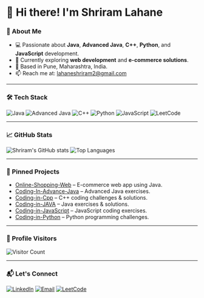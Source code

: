 # 👋 Hi there! I'm Shriram Lahane

### 🔧 About Me
- 💻 Passionate about **Java**, **Advanced Java**, **C++**, **Python**, and **JavaScript** development.
- 🌱 Currently exploring **web development** and **e-commerce solutions**.
- 📍 Based in Pune, Maharashtra, India.
- 📫 Reach me at: [lahaneshriram2@gmail.com](mailto:lahaneshriram2@gmail.com) 

---

### 🛠️ Tech Stack
![Java](https://img.shields.io/badge/Java-007396?style=for-the-badge&logo=java&logoColor=white)
![Advanced Java](https://img.shields.io/badge/Advanced_Java-6DB33F?style=for-the-badge&logo=java&logoColor=white)
![C++](https://img.shields.io/badge/C++-00599C?style=for-the-badge&logo=cplusplus&logoColor=white)
![Python](https://img.shields.io/badge/Python-3776AB?style=for-the-badge&logo=python&logoColor=white)
![JavaScript](https://img.shields.io/badge/JavaScript-F7DF1E?style=for-the-badge&logo=javascript&logoColor=black)
![LeetCode](https://img.shields.io/badge/LeetCode-FFA116?style=for-the-badge&logo=LeetCode&logoColor=white)

---

### 📈 GitHub Stats
![Shriram's GitHub stats](https://github-readme-stats.vercel.app/api?username=shriram7057&show_icons=true&theme=radical)
![Top Languages](https://github-readme-stats.vercel.app/api/top-langs/?username=shriram7057&layout=compact&theme=radical)

---

### 🌟 Pinned Projects
- [Online-Shopping-Web](https://github.com/shriram7057/Online-Shopping-Web) – E-commerce web app using Java.
- [Coding-In-Advance-Java](https://github.com/shriram7057/Coding-In-Advance-Java) – Advanced Java exercises.
- [Coding-in-Cpp](https://github.com/shriram7057/Coding-in-Cpp) – C++ coding challenges & solutions.
- [Coding-in-JAVA](https://github.com/shriram7057/Coding-in-JAVA) – Java exercises & solutions.
- [Coding-in-JavaScript](https://github.com/shriram7057/Coding-in-JavaScript) – JavaScript coding exercises.
- [Coding-in-Python](https://github.com/shriram7057/Coding-in-Python) – Python programming challenges.

---

### 👀 Profile Visitors
![Visitor Count](https://komarev.com/ghpvc/?username=shriram7057&color=blue)

---

### 📬 Let's Connect
[![LinkedIn](https://img.shields.io/badge/LinkedIn-0A66C2?style=for-the-badge&logo=linkedin&logoColor=white)](https://www.linkedin.com/in/shriram-lahane/)
[![Email](https://img.shields.io/badge/Email-D14836?style=for-the-badge&logo=gmail&logoColor=white)](mailto:lahaneshriram2@gmail.com)
[![LeetCode](https://img.shields.io/badge/LeetCode-FFA116?style=for-the-badge&logo=LeetCode&logoColor=white)](https://leetcode.com/shriram7057/)

